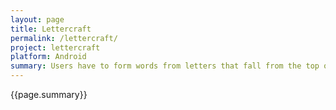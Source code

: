 ```yaml
---
layout: page
title: Lettercraft
permalink: /lettercraft/
project: lettercraft
platform: Android
summary: Users have to form words from letters that fall from the top of the screen.
---
```


{{page.summary}}

